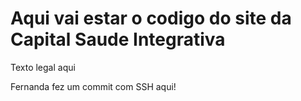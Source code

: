 # Aqui vai estar o codigo do site da Capital Saude Integrativa

Texto legal aqui

Fernanda fez um commit com SSH aqui!